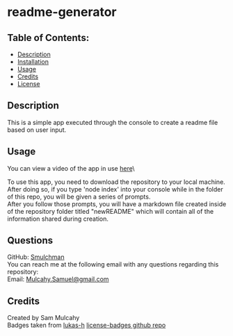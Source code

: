 # readme-generator

## Table of Contents:
- [Description](#installation)
- [Installation](#installation)
- [Usage](#usage)
- [Credits](#credits)
- [License](#license)

## Description

This is a simple app executed through the console to create a readme file based on user input.

## Usage

You can view a video of the app in use [here](https://drive.google.com/file/d/1PJ0ulcY_hVV9qHzo9JYlOCVDX713_u9q/view)\

To use this app, you need to download the repository to your local machine.\
After doing so, if you type 'node index' into your console while in the folder of this repo, you will be given a series of prompts.\
After you follow those prompts, you will have a markdown file created inside of the repository folder titled "newREADME" which will contain all of the information shared during creation.

## Questions

GitHub: [Smulchman](https://github.com/Smulchman)  
You can reach me at the following email with any questions regarding this repository:  
Email: Mulcahy.Samuel@gmail.com

## Credits
Created by Sam Mulcahy  
Badges taken from [lukas-h](https://gist.github.com/lukas-h) [license-badges github repo](https://gist.github.com/lukas-h/2a5d00690736b4c3a7ba#file-license-badges-md)